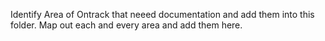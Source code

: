 Identify Area of Ontrack that neeed documentation and add them into this folder. 
Map out each and every area and add them here.
